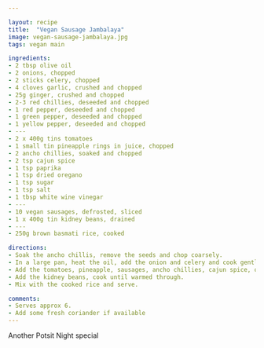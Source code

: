 ```yaml
---

layout: recipe
title:  "Vegan Sausage Jambalaya"
image: vegan-sausage-jambalaya.jpg
tags: vegan main

ingredients:
- 2 tbsp olive oil
- 2 onions, chopped
- 2 sticks celery, chopped
- 4 cloves garlic, crushed and chopped
- 25g ginger, crushed and chopped
- 2-3 red chillies, deseeded and chopped
- 1 red pepper, deseeded and chopped
- 1 green pepper, deseeded and chopped
- 1 yellow pepper, deseeded and chopped
- ---
- 2 x 400g tins tomatoes
- 1 small tin pineapple rings in juice, chopped
- 2 ancho chillies, soaked and chopped
- 2 tsp cajun spice
- 1 tsp paprika
- 1 tsp dried oregano
- 1 tsp sugar
- 1 tsp salt
- 1 tbsp white wine vinegar
- ---
- 10 vegan sausages, defrosted, sliced
- 1 x 400g tin kidney beans, drained
- ---
- 250g brown basmati rice, cooked

directions:
- Soak the ancho chillis, remove the seeds and chop coarsely.
- In a large pan, heat the oil, add the onion and celery and cook gently for 8 mins. Add the garlic, ginger and chilli, cook for a further 2 mins. Add the peppers and cook for 5-10 mins until slightly softened.
- Add the tomatoes, pineapple, sausages, ancho chillies, cajun spice, oregano and vinegar. Simmer, covered for 15 - 20 mins.
- Add the kidney beans, cook until warmed through.
- Mix with the cooked rice and serve.

comments: 
- Serves approx 6.
- Add some fresh coriander if available
---
```


Another Potsit Night special